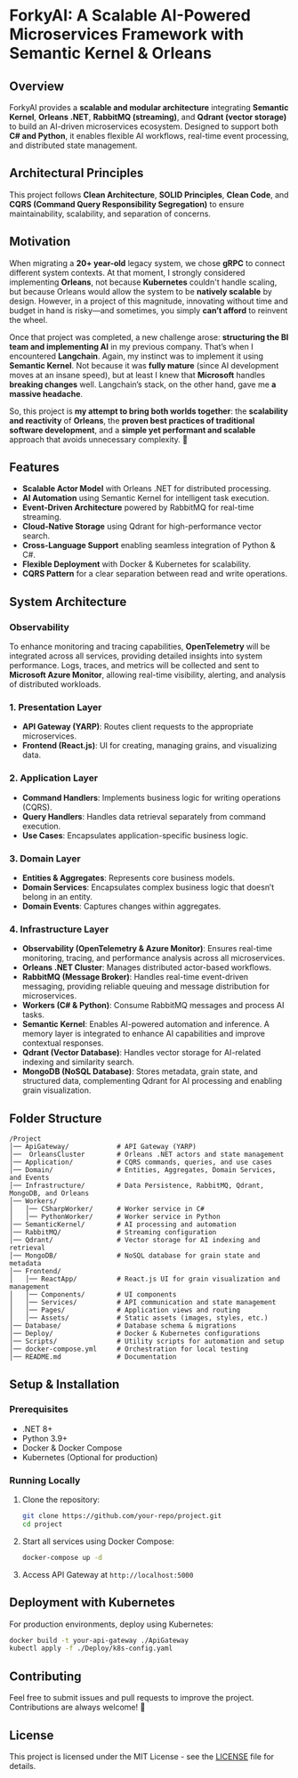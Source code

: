 # ForkyAI: A Scalable AI-Powered Microservices Framework with Semantic Kernel & Orleans

## Overview

ForkyAI provides a **scalable and modular architecture** integrating **Semantic Kernel**, **Orleans .NET**, **RabbitMQ (streaming)**, and **Qdrant (vector storage)** to build an AI-driven microservices ecosystem. Designed to support both **C# and Python**, it enables flexible AI workflows, real-time event processing, and distributed state management.

## Architectural Principles

This project follows **Clean Architecture**, **SOLID Principles**, **Clean Code**, and **CQRS (Command Query Responsibility Segregation)** to ensure maintainability, scalability, and separation of concerns.

## Motivation

When migrating a **20+ year-old** legacy system, we chose **gRPC** to connect different system contexts. At that moment, I strongly considered implementing **Orleans**, not because **Kubernetes** couldn't handle scaling, but because Orleans would allow the system to be **natively scalable** by design. However, in a project of this magnitude, innovating without time and budget in hand is risky—and sometimes, you simply **can’t afford** to reinvent the wheel.

Once that project was completed, a new challenge arose: **structuring the BI team and implementing AI** in my previous company. That’s when I encountered **Langchain**. Again, my instinct was to implement it using **Semantic Kernel**. Not because it was **fully mature** (since AI development moves at an insane speed), but at least I knew that **Microsoft** handles **breaking changes** well. Langchain’s stack, on the other hand, gave me **a massive headache**.

So, this project is **my attempt to bring both worlds together**: the **scalability and reactivity** of **Orleans**, the **proven best practices of traditional software development**, and a **simple yet performant and scalable** approach that avoids unnecessary complexity. 🚀

## Features

- **Scalable Actor Model** with Orleans .NET for distributed processing.
- **AI Automation** using Semantic Kernel for intelligent task execution.
- **Event-Driven Architecture** powered by RabbitMQ for real-time streaming.
- **Cloud-Native Storage** using Qdrant for high-performance vector search.
- **Cross-Language Support** enabling seamless integration of Python & C#.
- **Flexible Deployment** with Docker & Kubernetes for scalability.
- **CQRS Pattern** for a clear separation between read and write operations.

## System Architecture

### Observability

To enhance monitoring and tracing capabilities, **OpenTelemetry** will be integrated across all services, providing detailed insights into system performance. Logs, traces, and metrics will be collected and sent to **Microsoft Azure Monitor**, allowing real-time visibility, alerting, and analysis of distributed workloads.

### **1. Presentation Layer**

- **API Gateway (YARP)**: Routes client requests to the appropriate microservices.
- **Frontend (React.js)**: UI for creating, managing grains, and visualizing data.

### **2. Application Layer**

- **Command Handlers**: Implements business logic for writing operations (CQRS).
- **Query Handlers**: Handles data retrieval separately from command execution.
- **Use Cases**: Encapsulates application-specific business logic.

### **3. Domain Layer**

- **Entities & Aggregates**: Represents core business models.
- **Domain Services**: Encapsulates complex business logic that doesn’t belong in an entity.
- **Domain Events**: Captures changes within aggregates.

### **4. Infrastructure Layer**

- **Observability (OpenTelemetry & Azure Monitor)**: Ensures real-time monitoring, tracing, and performance analysis across all microservices.
- **Orleans .NET Cluster**: Manages distributed actor-based workflows.
- **RabbitMQ (Message Broker)**: Handles real-time event-driven messaging, providing reliable queuing and message distribution for microservices.
- **Workers (C# & Python)**: Consume RabbitMQ messages and process AI tasks.
- **Semantic Kernel**: Enables AI-powered automation and inference. A memory layer is integrated to enhance AI capabilities and improve contextual responses.
- **Qdrant (Vector Database)**: Handles vector storage for AI-related indexing and similarity search.
- **MongoDB (NoSQL Database)**: Stores metadata, grain state, and structured data, complementing Qdrant for AI processing and enabling grain visualization.

## Folder Structure

```plaintext
/Project
│── ApiGateway/            # API Gateway (YARP)
│──  OrleansCluster        # Orleans .NET actors and state management
│── Application/           # CQRS commands, queries, and use cases
│── Domain/                # Entities, Aggregates, Domain Services, and Events
│── Infrastructure/        # Data Persistence, RabbitMQ, Qdrant, MongoDB, and Orleans
│── Workers/
│   │── CSharpWorker/      # Worker service in C#
│   │── PythonWorker/      # Worker service in Python
│── SemanticKernel/        # AI processing and automation
│── RabbitMQ/              # Streaming configuration
│── Qdrant/                # Vector storage for AI indexing and retrieval
│── MongoDB/               # NoSQL database for grain state and metadata
│── Frontend/
│   │── ReactApp/          # React.js UI for grain visualization and management
│   │── Components/        # UI components
│   │── Services/          # API communication and state management
│   │── Pages/             # Application views and routing
│   │── Assets/            # Static assets (images, styles, etc.)
│── Database/              # Database schema & migrations
│── Deploy/                # Docker & Kubernetes configurations
│── Scripts/               # Utility scripts for automation and setup
│── docker-compose.yml     # Orchestration for local testing
│── README.md              # Documentation
```

## Setup & Installation

### Prerequisites

- .NET 8+
- Python 3.9+
- Docker & Docker Compose
- Kubernetes (Optional for production)

### Running Locally

1. Clone the repository:
   ```sh
   git clone https://github.com/your-repo/project.git
   cd project
   ```
2. Start all services using Docker Compose:
   ```sh
   docker-compose up -d
   ```
3. Access API Gateway at `http://localhost:5000`

## Deployment with Kubernetes

For production environments, deploy using Kubernetes:

```sh
docker build -t your-api-gateway ./ApiGateway
kubectl apply -f ./Deploy/k8s-config.yaml
```

## Contributing

Feel free to submit issues and pull requests to improve the project. Contributions are always welcome! 🚀

## License

This project is licensed under the MIT License - see the [LICENSE](LICENSE) file for details.

